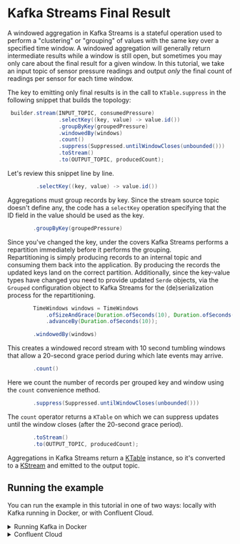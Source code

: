 # Kafka Streams Final Result

A windowed aggregation in Kafka Streams is a stateful operation used to perform a "clustering" or "grouping" of values with
the same key over a specified time window. A windowed aggregation will generally return intermediate results while a window is still
open, but sometimes you may only care about the final result for a given window. In this tutorial, we take an input topic of
sensor pressure readings and output _only_ the final count of readings per sensor for each time window.

The key to emitting only final results is in the call to `KTable.suppress` in the following snippet that builds the topology:
``` java annotate
 builder.stream(INPUT_TOPIC, consumedPressure)
                .selectKey((key, value) -> value.id())
                .groupByKey(groupedPressure)
                .windowedBy(windows)
                .count()
                .suppress(Suppressed.untilWindowCloses(unbounded()))
                .toStream()
                .to(OUTPUT_TOPIC, producedCount);
```

Let's review this snippet line by line.

``` java
         .selectKey((key, value) -> value.id())
```

Aggregations must group records by key.  Since the stream source topic doesn't define any, the code has a `selectKey` operation specifying that the ID field in the value should be used as the key.

``` java
        .groupByKey(groupedPressure)
```

Since you've changed the key, under the covers Kafka Streams performs a repartition immediately before it performs the grouping.  
Repartitioning is simply producing records to an internal topic and consuming them back into the application.   By producing the records the updated keys land on
the correct partition. Additionally, since the key-value types have changed you need to provide updated `Serde` objects, via the `Grouped` configuration object
to Kafka Streams for the (de)serialization process for the repartitioning.

``` java
        TimeWindows windows = TimeWindows
            .ofSizeAndGrace(Duration.ofSeconds(10), Duration.ofSeconds(20))
            .advanceBy(Duration.ofSeconds(10));
```

``` java
        .windowedBy(windows)
```
This creates a windowed record stream with 10 second tumbling windows that allow a 20-second grace period during which late events may arrive.

``` java
        .count()
```

Here we count the number of records per grouped key and window using the `count` convenience method.

``` java
        .suppress(Suppressed.untilWindowCloses(unbounded()))
```

The `count` operator returns a `KTable` on which we can suppress updates until the window closes (after the 20-second grace period).


``` java
        .toStream()
        .to(OUTPUT_TOPIC, producedCount);
```
Aggregations in Kafka Streams return a [KTable](https://javadoc.io/static/org.apache.kafka/kafka-streams/3.6.0/org/apache/kafka/streams/kstream/KTable.html) instance, so it's converted to a [KStream](https://javadoc.io/static/org.apache.kafka/kafka-streams/3.6.0/org/apache/kafka/streams/kstream/KStream.html) and emitted to the output topic.

## Running the example

You can run the example in this tutorial in one of two ways: locally with Kafka running in Docker, or with Confluent Cloud.
        
<details>
<summary>Running Kafka in Docker</summary>

### Prerequisites

* [Confluent CLI](https://docs.confluent.io/confluent-cli/current/install.html) 
* Docker running via [Docker Desktop](https://docs.docker.com/desktop/) or [Docker Engine](https://docs.docker.com/engine/install/)

### Start Kafka

* Execute `confluent local kafka start`  from a terminal window, and copy the `host:port` output
* Save the file `confluent.properties.orig` as `confluent.properties` (ignored by git) and update the `bootstrap.servers` config with the value from the previous step

### Create the topics `final-result-input` and `final-result-output`

*  `confluent local kafka topic create final-result-input`
*  `confluent local kafka topic create final-result-output`

### Start Kafka Streams

* CD into `window-final-result/kstreams`
* Run `./gradlew clean build`
* Run `java -jar build/libs/window-final-result-standalone.jar`
* The command above assumes using the properties file `src/main/resources/confluent.properties` if you're using something else you'll need to add the path to the command i.e. `java -jar build/libs/window-final-result-standalone.jar [path to props file]`

### Provide input records

Open another terminal window and run one of the following commands to add some records for the Kafka Streams application to process

* `confluent local kafka topic produce final-result-input < src/main/resources/input.txt`

### View the results

Go back to the terminal window running the Kafka Streams application you should see something like this
``` plaintext
[window-final-result-application-d612062d-64af-4690-a0fd-02d95d7bc9a0-StreamThread-1] INFO io.confluent.developer.WindowFinalResult - Incoming record value[PressureAlert[id=101, dateTime=2019-09-21T05:30:01.+0200, pressure=100]]
[window-final-result-application-d612062d-64af-4690-a0fd-02d95d7bc9a0-StreamThread-1] INFO io.confluent.developer.WindowFinalResult - Incoming record value[PressureAlert[id=101, dateTime=2019-09-21T05:30:02.+0200, pressure=100]]
[window-final-result-application-d612062d-64af-4690-a0fd-02d95d7bc9a0-StreamThread-1] INFO io.confluent.developer.WindowFinalResult - Incoming record value[PressureAlert[id=101, dateTime=2019-09-21T05:30:03.+0200, pressure=100]]
[window-final-result-application-d612062d-64af-4690-a0fd-02d95d7bc9a0-StreamThread-1] INFO io.confluent.developer.WindowFinalResult - Incoming record value[PressureAlert[id=102, dateTime=2019-09-21T05:30:01.+0200, pressure=100]]
[window-final-result-application-d612062d-64af-4690-a0fd-02d95d7bc9a0-StreamThread-1] INFO io.confluent.developer.WindowFinalResult - Incoming record value[PressureAlert[id=102, dateTime=2019-09-21T05:30:02.+0200, pressure=100]]
[window-final-result-application-d612062d-64af-4690-a0fd-02d95d7bc9a0-StreamThread-1] INFO io.confluent.developer.WindowFinalResult - Incoming record value[PressureAlert[id=102, dateTime=2019-09-21T05:30:03.+0200, pressure=100]]
[window-final-result-application-d612062d-64af-4690-a0fd-02d95d7bc9a0-StreamThread-1] INFO io.confluent.developer.WindowFinalResult - Incoming record value[PressureAlert[id=103, dateTime=2019-09-21T05:30:01.+0200, pressure=100]]
[window-final-result-application-d612062d-64af-4690-a0fd-02d95d7bc9a0-StreamThread-1] INFO io.confluent.developer.WindowFinalResult - Incoming record value[PressureAlert[id=103, dateTime=2019-09-21T05:30:02.+0200, pressure=100]]
[window-final-result-application-d612062d-64af-4690-a0fd-02d95d7bc9a0-StreamThread-1] INFO io.confluent.developer.WindowFinalResult - Incoming record value[PressureAlert[id=103, dateTime=2019-09-21T05:30:03.+0200, pressure=100]]
```
Note that, because incoming records don't have keys, the `KStream.selectKey` function sets the keys to enable the aggregation.
In roughly 30 seconds, you should see the count per window (3) output like this:

``` plaintext
[window-final-result-application-d612062d-64af-4690-a0fd-02d95d7bc9a0-StreamThread-1] INFO io.confluent.developer.WindowFinalResult - Outgoing count key:[[101@1569036600000/1569036610000]] value:[3]
[window-final-result-application-d612062d-64af-4690-a0fd-02d95d7bc9a0-StreamThread-1] INFO io.confluent.developer.WindowFinalResult - Outgoing count key:[[102@1569036600000/1569036610000]] value:[3]
[window-final-result-application-d612062d-64af-4690-a0fd-02d95d7bc9a0-StreamThread-1] INFO io.confluent.developer.WindowFinalResult - Outgoing count key:[[103@1569036600000/1569036610000]] value:[3]
```

</details>

<details>
<summary>Confluent Cloud</summary>

### Prerequisites

* A [Confluent Cloud](https://confluent.cloud/signup) account
* The [Confluent CLI](https://docs.confluent.io/confluent-cli/current/install.html)

<details>
     <summary>Creating a cluster in the Confluent Cloud Console</summary>

Create Kafka cluster following [these directions](https://docs.confluent.io/cloud/current/get-started/index.html)

### Get the configuration

After creating a cluster Kafka is up and running all you need to next is get the client configurations.

* In the Confluent Cloud Console, click on the `Clients` option in the left-hand menu.
* Click on the `Java` tile and create the cluster API key and a Schema Registry API key
* Copy the generated properties into the `confluent.properties.orig` file and save it as `confluent.properties` (ignored by git)
</details>

<details>
  <summary>Creating a cluster with the CLI</summary>

If you already have a cloud account, and you don't yet have a Kafka cluster and credentials for connecting to it, you can get started with CLI exclusively.

* Run the CLI command  `confluent plugin install confluent-cloud_kickstart`
* Then execute `confluent cloud-kickstart --name <CLUSTER NAME>` which will create a cluster, enable Schema Registry and all required API keys.  This will create a cluster with default settings, to see all the options available use `confluent cloud-kickstart --help`
* Copy the generated client configurations (located in `~/Downloads/java_configs_<CLUSTER_ID>` by default) into `confluent.properties.org` and save as `confluent.properties`. The full location of the properties file is printed to the console.
</details>

### Create the topics `final-result-input` and `final-result-output`

*_Note that if you create the cluster using the CLI plugin you can omit the cluster-id from the commands_*

* `confluent kafka topic create final-result-input --cluster <CLUSTER_ID>` 
* `confluent kafka topic create final-result-output --cluster <CLUSTER_ID>` 

### Start Kafka Streams

* CD into `window-final-result/kstreams`
* Run `./gradlew clean build`
* Run `java -jar build/libs/window-final-result-standalone.jar`
* The command above assumes using the properties file `src/main/resources/confluent.properties` if you're using something else you'll need to add the path to the command i.e. `java -jar build/libs/window-final-result-standalone.jar [path to props file]`

### Provide input records

Open another terminal window and run one of the following commands to add some records for the Kafka Streams application to process

* `confluent kafka topic produce final-result-input --cluster <CLUSTER_ID> < src/main/resources/input.txt`
### View the results

Go back to the terminal window running the Kafka Streams application you should see something like this
```text
[window-final-result-application-d612062d-64af-4690-a0fd-02d95d7bc9a0-StreamThread-1] INFO io.confluent.developer.WindowFinalResult - Incoming record value[PressureAlert[id=101, dateTime=2019-09-21T05:30:01.+0200, pressure=100]]
[window-final-result-application-d612062d-64af-4690-a0fd-02d95d7bc9a0-StreamThread-1] INFO io.confluent.developer.WindowFinalResult - Incoming record value[PressureAlert[id=101, dateTime=2019-09-21T05:30:02.+0200, pressure=100]]
[window-final-result-application-d612062d-64af-4690-a0fd-02d95d7bc9a0-StreamThread-1] INFO io.confluent.developer.WindowFinalResult - Incoming record value[PressureAlert[id=101, dateTime=2019-09-21T05:30:03.+0200, pressure=100]]
[window-final-result-application-d612062d-64af-4690-a0fd-02d95d7bc9a0-StreamThread-1] INFO io.confluent.developer.WindowFinalResult - Incoming record value[PressureAlert[id=102, dateTime=2019-09-21T05:30:01.+0200, pressure=100]]
[window-final-result-application-d612062d-64af-4690-a0fd-02d95d7bc9a0-StreamThread-1] INFO io.confluent.developer.WindowFinalResult - Incoming record value[PressureAlert[id=102, dateTime=2019-09-21T05:30:02.+0200, pressure=100]]
[window-final-result-application-d612062d-64af-4690-a0fd-02d95d7bc9a0-StreamThread-1] INFO io.confluent.developer.WindowFinalResult - Incoming record value[PressureAlert[id=102, dateTime=2019-09-21T05:30:03.+0200, pressure=100]]
[window-final-result-application-d612062d-64af-4690-a0fd-02d95d7bc9a0-StreamThread-1] INFO io.confluent.developer.WindowFinalResult - Incoming record value[PressureAlert[id=103, dateTime=2019-09-21T05:30:01.+0200, pressure=100]]
[window-final-result-application-d612062d-64af-4690-a0fd-02d95d7bc9a0-StreamThread-1] INFO io.confluent.developer.WindowFinalResult - Incoming record value[PressureAlert[id=103, dateTime=2019-09-21T05:30:02.+0200, pressure=100]]
[window-final-result-application-d612062d-64af-4690-a0fd-02d95d7bc9a0-StreamThread-1] INFO io.confluent.developer.WindowFinalResult - Incoming record value[PressureAlert[id=103, dateTime=2019-09-21T05:30:03.+0200, pressure=100]]
```

Note that, because incoming records don't have keys, the `KStream.selectKey` function sets the keys to enable the aggregation.
In roughly 30 seconds, you should see the count per window (3) output like this:

```text
[window-final-result-application-d612062d-64af-4690-a0fd-02d95d7bc9a0-StreamThread-1] INFO io.confluent.developer.WindowFinalResult - Outgoing count key:[[101@1569036600000/1569036610000]] value:[3]
[window-final-result-application-d612062d-64af-4690-a0fd-02d95d7bc9a0-StreamThread-1] INFO io.confluent.developer.WindowFinalResult - Outgoing count key:[[102@1569036600000/1569036610000]] value:[3]
[window-final-result-application-d612062d-64af-4690-a0fd-02d95d7bc9a0-StreamThread-1] INFO io.confluent.developer.WindowFinalResult - Outgoing count key:[[103@1569036600000/1569036610000]] value:[3]
```
</details>

